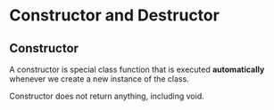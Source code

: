 # Constructor and Destructor

## Constructor
A constructor is special class function that is executed **automatically** whenever we create a new instance of the class.

Constructor does not return anything, including void.


